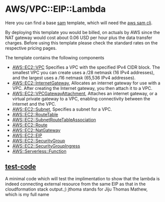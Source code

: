 # AWS/VPC::EIP::Lambda

Here you can find a base [sam](https://docs.aws.amazon.com/serverless-application-model/latest/developerguide/what-is-sam.html) template, which will need the [aws sam cli](https://docs.aws.amazon.com/serverless-application-model/latest/developerguide/serverless-sam-cli-install.html).

By deploying this template you would be billed, on actuals by AWS since the NAT gateway would cost about 0.06 USD per hour plus the data transfer charges. Before using this template please check the standard rates on the respective pricing pages.

The template contains the following components 

* [AWS::EC2::VPC](https://docs.aws.amazon.com/AWSCloudFormation/latest/UserGuide/aws-resource-ec2-vpc.html) Specifies a VPC with the specified IPv4 CIDR block. The smallest VPC you can create uses a /28 netmask (16 IPv4 addresses), and the largest uses a /16 netmask (65,536 IPv4 addresses).
* [AWS::EC2::InternetGateway](https://docs.aws.amazon.com/AWSCloudFormation/latest/UserGuide/aws-resource-ec2-internetgateway.html), Allocates an internet gateway for use with a VPC. After creating the Internet gateway, you then attach it to a VPC. 
* [AWS::EC2::VPCGatewayAttachment](https://docs.aws.amazon.com/AWSCloudFormation/latest/UserGuide/aws-resource-ec2-vpc-gateway-attachment.html), Attaches an internet gateway, or a virtual private gateway to a VPC, enabling connectivity between the internet and the VPC. 
* [AWS::EC2::Subnet](https://docs.aws.amazon.com/AWSCloudFormation/latest/UserGuide/aws-resource-ec2-subnet.html), Specifies a subnet for a VPC.
* [AWS::EC2::RouteTable](https://docs.aws.amazon.com/AWSCloudFormation/latest/UserGuide/aws-resource-ec2-route-table.html)
* [AWS::EC2::SubnetRouteTableAssociation](https://docs.aws.amazon.com/AWSCloudFormation/latest/UserGuide/aws-resource-ec2-subnet-route-table-assoc.html)
* [AWS::EC2::Route](https://docs.aws.amazon.com/AWSCloudFormation/latest/UserGuide/aws-resource-ec2-route.html)
* [AWS::EC2::NatGateway](https://docs.aws.amazon.com/AWSCloudFormation/latest/UserGuide/aws-resource-ec2-natgateway.html)
* [AWS::EC2::EIP](https://docs.aws.amazon.com/AWSCloudFormation/latest/UserGuide/aws-properties-ec2-eip.html)
* [AWS::EC2::SecurityGroup](https://docs.aws.amazon.com/AWSCloudFormation/latest/UserGuide/aws-properties-ec2-security-group.html)
* [AWS::EC2::SecurityGroupIngress](https://docs.aws.amazon.com/AWSCloudFormation/latest/UserGuide/aws-properties-ec2-security-group-ingress.html)
* [AWS::Serverless::Function](https://docs.aws.amazon.com/serverless-application-model/latest/developerguide/sam-resource-function.html)

## [test-code](test-code/) 

A minimal code which will test the implimentation to show that the lambda is indeed 
connecting external resource from the same EIP as that in the cloudformation stack output.;) jthoma stands for Jiju Thomas Mathew, which is my full name

